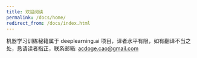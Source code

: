 ```yaml
---
title: 欢迎阅读
permalink: /docs/home/
redirect_from: /docs/index.html
---
```


机器学习训练秘籍属于 deeplearning.ai 项目，译者水平有限，如有翻译不当之处，恳请读者指正，联系邮箱: [acdoge.cao@gmail.com](mailto:acdoge.cao@gmail.com)